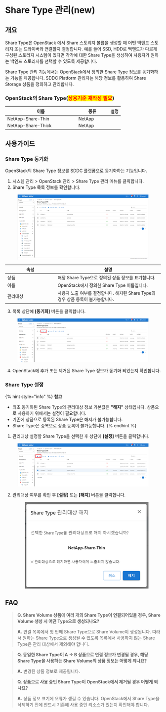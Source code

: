 # Share Type 관리(new)

## 개요

Share Type은 OpenStack 에서 Share 스토리지 볼륨을 생성할 때 어떤 백엔드 스토리지 또는 드라이버와 연결할지 결정합니다. 예를 들어 SSD, HDD로 백엔드가 다르게 구성된 스토리지 시스템이 있다면 각각에 대한 Share Type을 생성하여 사용자가 원하는 백엔드 스토리지를 선택할 수 있도록 제공합니다.

Share Type 관리 기능에서는 OpenStack에서 정의한 Share Type 정보를 동기화하는 기능을 제공합니다. SDDC Platform 관리자는 해당 정보를 활용하여 Share Storage 상품을 정의하고 관리합니다.



### OpenStack의 Share Type(<mark style="color:red;">상용기준 재작성 필요</mark>)

<table><thead><tr><th width="216.12538651196826">이름</th><th width="90">종류</th><th>설명</th></tr></thead><tbody><tr><td>NetApp-Share-Thin</td><td>NetApp</td><td></td></tr><tr><td>NetApp-Share-Thick</td><td>NetApp</td><td></td></tr></tbody></table>



## 사용가이드

### Share Type 동기화

OpenStack의 Share Type 정보를 SDDC 플랫폼으로 동기화하는 기능입니다.

1. 시스템 관리 > OpenStack 관리 > Share Type 관리 메뉴를 클릭합니다.
2. Share Type 목록 정보를 확인합니다.

<figure><img src="../../.gitbook/assets/image (1).png" alt=""><figcaption></figcaption></figure>

<table><thead><tr><th width="149">속성</th><th>설명</th></tr></thead><tbody><tr><td>상품</td><td>해당 Share Type으로 정의된 상품 정보를 표기합니다.</td></tr><tr><td>이름</td><td>OpenStack에서 정의한 Share Type 이름입니다.</td></tr><tr><td>관리대상</td><td>사용자 노출 여부를 결정합니다. 해지된 Share Type의 경우 상품 등록이 불가능합니다.</td></tr></tbody></table>

3. 목록 상단에 **\[동기화]** 버튼을 클릭합니다.

<figure><img src="../../.gitbook/assets/image (1) (1).png" alt=""><figcaption></figcaption></figure>

4. OpenStack에 추가 또는 제거된 Share Type 정보가 동기화 되었는지 확인합니다.



### Share Type 설정

{% hint style="info" %}
**참고**

* 최초 동기화된 Share Type의 관리대상 정보 기본값은 **"해지"** 상태입니다. 상품으로 사용하기 위해서는 설정이 필요합니다.
* 기존에 상품으로 등록된 Share Type은 해지가 불가능합니다.
* Share Type은 중복으로 상품 등록이 불가능합니다.
{% endhint %}

1. 관리대상 설정할 Share Type을 선택한 후 상단에 **\[설정]** 버튼을 클릭합니다.

<figure><img src="../../.gitbook/assets/image (2).png" alt=""><figcaption></figcaption></figure>

2.  관리대상 여부를 확인 후 **\[설정]** 또는 **\[해지]** 버튼을 클릭합니다.

    <figure><img src="../../.gitbook/assets/image (3).png" alt=""><figcaption></figcaption></figure>

## FAQ

> **Q. Share Volume 상품에 여러 개의 Share Type이 연결되어있을 경우, Share Volume 생성 시 어떤 Type으로 생성되나요?**
>
> **A.** 연결 목록에서 첫 번째 Share Type으로 Share Volume이 생성됩니다. 따라서 원하는 Share Type으로 생성될 수 있도록 목록에서 사용하지 않는 Share Type은 관리 대상에서 제외해야 합니다.

> **Q. 동일한 Share Type이 A -> B 상품으로 연결 정보가 변경될 경우, 해당 Share Type을 사용하는 Share Volume의 상품 정보는 어떻게 되나요?**
>
> **A.** 변경된 상품 정보로 제공됩니다.

> **Q. 상품으로 사용 중인 Share Type이 OpenStack에서 제거될 경우 어떻게 되나요?**
>
> **A.** 상품 정보 표기에 오류가 생길 수 있습니다. OpenStack에서 Share Type을 삭제하기 전에 반드시 기존에 사용 중인 리소스가 있는지 확인해야 합니다.
